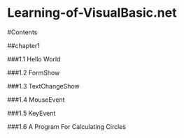 # Learning-of-VisualBasic.net

#Contents

##chapter1

###1.1 Hello World

###1.2 FormShow

###1.3 TextChangeShow

###1.4 MouseEvent

###1.5 KeyEvent

###1.6 A Program For Calculating Circles
